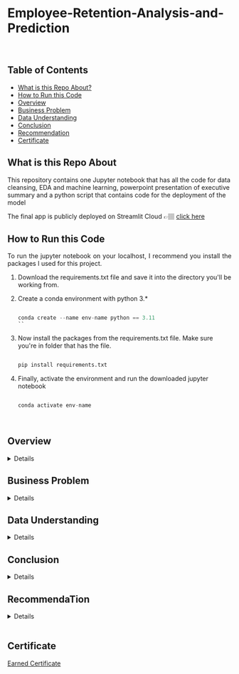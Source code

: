 # Employee-Retention-Analysis-and-Prediction

   

<br>

## Table of Contents
* [What is this Repo About?](#what)
* [How to Run this Code](#ip)
* [Overview](#ov)
* [Business Problem](#bp)
* [Data Understanding](#ds)
* [Conclusion](#re)
* [Recommendation](#rec)
* [Certificate](#cf)

## What is this Repo About<a name="what"></a>  
This repository contains one Jupyter notebook that has all the code for data cleansing, EDA and machine learning, powerpoint presentation of executive summary and a python script that contains code for the deployment of the model

The final app is publicly deployed on Streamlit Cloud 👉🏽 [click here](https://warehouse-stock-level-prediction-app-exhz93bydwp2mrpp8imuae.streamlit.app/)


## How to Run this Code<a name="ip"></a>
<p style='text-align:justify;'>To run the jupyter notebook on your localhost, I recommend you install the packages I used for this project.</p>

1. Download the requirements.txt file and save it into the directory you'll be working from.
2. Create a conda environment with python 3.*

	```python

	conda create --name env-name python == 3.11
	``
3. Now install the packages from the requirements.txt file. Make sure you're in folder that has the file.

	```python

	pip install requirements.txt
	```
4. Finally, activate the environment and run the downloaded jupyter notebook

	```python

	conda activate env-name
	```
<br>

## Overview<a name="ov"></a>
<details>
	<br>
	<p style='text-align:justify;'>The goal of this project was to perform employees retention analysis and create machine learning model (decision tree and random forest model) to predict whether an employee will leave the company or not. This project utilized HR data at Salifort Motors.  The final random forest model outperformed  the decision tree model with  98% recall and 98% precision. However, the  decision tree model having more FP than FN, coudld be able to predict true cases of employees leave, which can help the HR take retentive measures. So therefore, I adopted the decision tree model as suitable solution for employees retention over the random forest model. Based on the model, last_evaluation, number_project, monthly_loyalty, and tenure were the most influential in determining whether employee will leave or not.

</details>

## Business Problem<a name="bp"></a>
<details>

	
<p style='text-align:justify;'>The HR department at Salifort Motors wants to take some initiatives to improve employee satisfaction levels at the company. They wanted answer to the question: what’s likely to make the employee leave the company?

Because it is time-consuming and expensive to find, interview, and hire new employees, increasing employee retention will be beneficial to the company.</p>

</details>

## Data Understanding<a name="ds"></a>
<details>

	
<p style='text-align:justify;'>The data consisted of approximately 15k rows and 10 features. The features included information on satisfaction level, last evaluation , number of project,
       average monthly hours , tenure, work accident, left, promotion for last 5years, department, and salary.</p>

</details>



## Conclusion <a name="re"></a>
<details>
At the end of this project, I was able to draw the following unique insights:

It appears that employees are leaving the company as a result of poor management. Leaving is tied to longer working hours, many projects, and generally lower satisfaction levels. It can be ungratifying to work long hours and not receive promotions or good evaluation scores. There's a sizeable group of employees at this company who are probably burned out. It also appears that if an employee has spent more than six years at the company, they tend not to leave.
</details>

## RecommendaTion <a name="rec"></a>
<details>
* Cap the number of projects that employees can work on.
* Consider promoting employees who have been with the company for atleast four years, or conduct further investigation about why four-year tenured employees are so dissatisfied.
* Either reward employees for working longer hours, or don't require them to do so.
* If employees aren't familiar with the company's overtime pay policies, inform them about this. If the expectations around workload and time off aren't explicit, make them clear.
* Hold company-wide and within-team discussions to understand and address the company work culture, across the board and in specific contexts.
* High evaluation scores should not be reserved for employees who work 200+ hours per month. Consider a proportionate scale for rewarding employees who contribute more/put in more effort.
</details>
<br>

## Certificate<a name="cf"></a> 
[Earned Certificate](https://coursera.org/share/7150d3c917ee5785eeb0a14c5c7d9af2)
